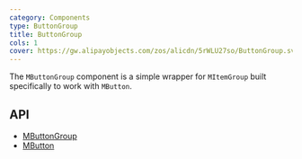 ```yaml
---
category: Components
type: ButtonGroup
title: ButtonGroup
cols: 1
cover: https://gw.alipayobjects.com/zos/alicdn/5rWLU27so/ButtonGroup.svg
---
```


The `MButtonGroup` component is a simple wrapper for `MItemGroup` built specifically to work with `MButton`.

## API

- [MButtonGroup](/docs/api/MButtonGroup)
- [MButton](/docs/api/MButton)